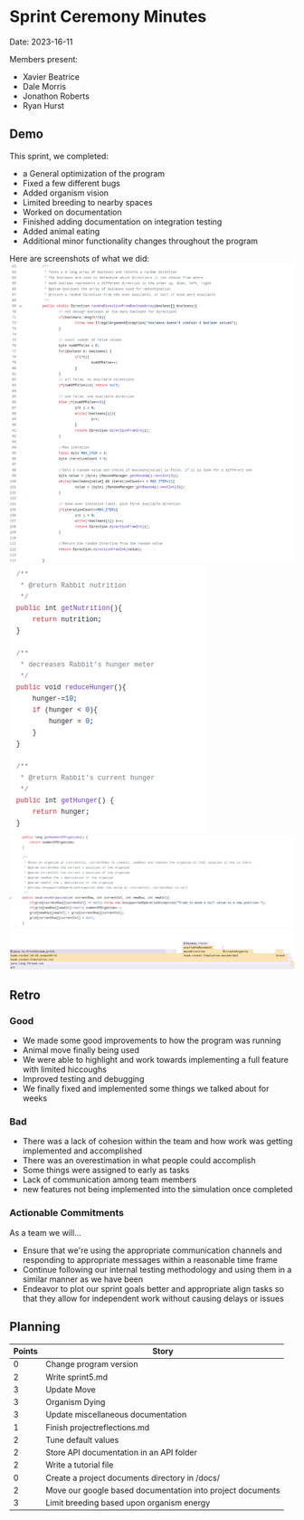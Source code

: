 # Sprint Ceremony Minutes
  
Date: 2023-16-11

Members present:

* Xavier Beatrice
* Dale Morris
* Jonathon Roberts
* Ryan Hurst
  
## Demo

This sprint, we completed:

* a General optimization of the program
* Fixed a few different bugs
* Added organism vision
* Limited breeding to nearby spaces
* Worked on documentation
* Finished adding documentation on integration testing
* Added animal eating
* Additional minor functionality changes throughout the program

Here are screenshots of what we did:
![Direction Improvements](/doc/s5pics/EnumImprovements_S5.png)
![Nutrition changes](/doc/s5pics/Nutrition_S5.png)
![Map Changes](/doc/s5pics/numberOfOrganisms_S5.png)
![Profiler picture](/doc/s5pics/profiler_S5.png)

## Retro

### Good

* We made some good improvements to how the program was running
* Animal move finally being used
* We were able to highlight and work towards implementing a full feature with limited hiccoughs
* Improved testing and debugging
* We finally fixed and implemented some things we talked about for weeks

### Bad

* There was a lack of cohesion within the team and how work was getting implemented and accomplished
* There was an overestimation in what people could accomplish
* Some things were assigned to early as tasks
* Lack of communication among team members
* new features not being implemented into the simulation once completed 

### Actionable Commitments

As a team we will...

* Ensure that we're using the appropriate communication channels and responding to appropriate messages within a reasonable time frame
* Continue following our internal testing methodology and using them in a similar manner as we have been
* Endeavor to plot our sprint goals better and appropriate align tasks so that they allow for independent work without causing delays or issues

## Planning

Points | Story
-------|--------
0      | Change program version
2      | Write sprint5.md
3      | Update Move
3      | Organism Dying
3      | Update miscellaneous documentation
1      | Finish projectreflections.md
2      | Tune default values
2      | Store API documentation in an API folder
2      | Write a tutorial file
0      | Create a project documents directory in /docs/
2      | Move our google based documentation into project documents
3      | Limit breeding based upon organism energy

